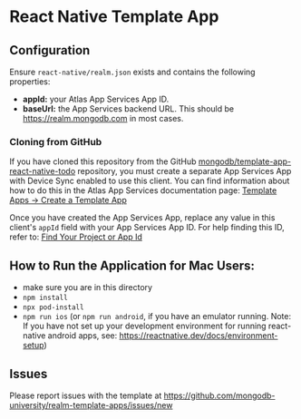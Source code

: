 # React Native Template App

## Configuration

Ensure `react-native/realm.json` exists and contains the following properties:

- **appId:** your Atlas App Services App ID.
- **baseUrl:** the App Services backend URL. This should be https://realm.mongodb.com in most cases.

### Cloning from GitHub

If you have cloned this repository from the GitHub 
[mongodb/template-app-react-native-todo](https://github.com/mongodb/template-app-react-native-todo.git) 
repository, you must create a separate App Services App with Device Sync 
enabled to use this client. You can find information about how to do this 
in the Atlas App Services documentation page:
[Template Apps -> Create a Template App](https://www.mongodb.com/docs/atlas/app-services/reference/template-apps/#create-a-template-app)

Once you have created the App Services App, replace any value in this client's
`appId` field with your App Services App ID. For help finding this ID, refer 
to: [Find Your Project or App Id](https://www.mongodb.com/docs/atlas/app-services/reference/find-your-project-or-app-id/)

## How to Run the Application for Mac Users:
- make sure you are in this directory
- `npm install`
- `npx pod-install`
- `npm run ios` (or `npm run android`, if you have an emulator running. Note: If you have not set up your development environment for running react-native android apps, see: https://reactnative.dev/docs/environment-setup)

## Issues

Please report issues with the template at https://github.com/mongodb-university/realm-template-apps/issues/new
